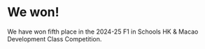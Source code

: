 # We won!

We have won fifth place in the 2024-25 F1 in Schools HK & Macao Development Class Competition.

